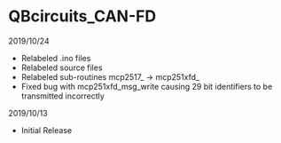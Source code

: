 # QBcircuits_CAN-FD
2019/10/24
  - Relabeled .ino files
  - Relabeled source files
  - Relabeled sub-routines mcp2517_ -> mcp251xfd_
  - Fixed bug with mcp251xfd_msg_write causing 29 bit identifiers to be transmitted incorrectly

2019/10/13
  - Initial Release
